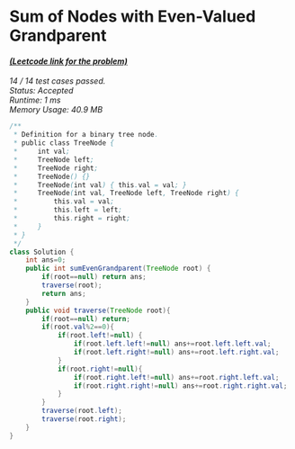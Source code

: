 # **Sum of Nodes with Even-Valued Grandparent**

#### [_(Leetcode link for the problem)_](https://leetcode.com/problems/sum-of-nodes-with-even-valued-grandparent/)

_14 / 14 test cases passed.  
Status: Accepted  
Runtime: 1 ms  
Memory Usage: 40.9 MB_

```java
/**
 * Definition for a binary tree node.
 * public class TreeNode {
 *     int val;
 *     TreeNode left;
 *     TreeNode right;
 *     TreeNode() {}
 *     TreeNode(int val) { this.val = val; }
 *     TreeNode(int val, TreeNode left, TreeNode right) {
 *         this.val = val;
 *         this.left = left;
 *         this.right = right;
 *     }
 * }
 */
class Solution {
    int ans=0;
    public int sumEvenGrandparent(TreeNode root) {
        if(root==null) return ans;
        traverse(root);
        return ans;
    }
    public void traverse(TreeNode root){
        if(root==null) return;
        if(root.val%2==0){
            if(root.left!=null) {
                if(root.left.left!=null) ans+=root.left.left.val;
                if(root.left.right!=null) ans+=root.left.right.val;
            }
            if(root.right!=null){
                if(root.right.left!=null) ans+=root.right.left.val;
                if(root.right.right!=null) ans+=root.right.right.val;
            }
        }
        traverse(root.left);
        traverse(root.right);
    }
}
```
